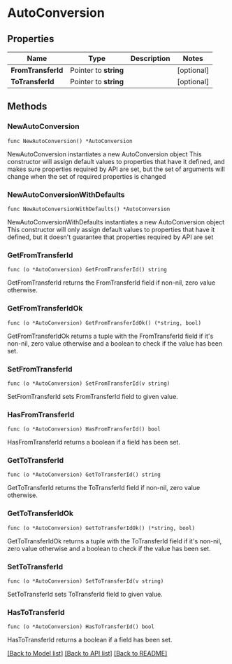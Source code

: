 # AutoConversion

## Properties

Name | Type | Description | Notes
------------ | ------------- | ------------- | -------------
**FromTransferId** | Pointer to **string** |  | [optional] 
**ToTransferId** | Pointer to **string** |  | [optional] 

## Methods

### NewAutoConversion

`func NewAutoConversion() *AutoConversion`

NewAutoConversion instantiates a new AutoConversion object
This constructor will assign default values to properties that have it defined,
and makes sure properties required by API are set, but the set of arguments
will change when the set of required properties is changed

### NewAutoConversionWithDefaults

`func NewAutoConversionWithDefaults() *AutoConversion`

NewAutoConversionWithDefaults instantiates a new AutoConversion object
This constructor will only assign default values to properties that have it defined,
but it doesn't guarantee that properties required by API are set

### GetFromTransferId

`func (o *AutoConversion) GetFromTransferId() string`

GetFromTransferId returns the FromTransferId field if non-nil, zero value otherwise.

### GetFromTransferIdOk

`func (o *AutoConversion) GetFromTransferIdOk() (*string, bool)`

GetFromTransferIdOk returns a tuple with the FromTransferId field if it's non-nil, zero value otherwise
and a boolean to check if the value has been set.

### SetFromTransferId

`func (o *AutoConversion) SetFromTransferId(v string)`

SetFromTransferId sets FromTransferId field to given value.

### HasFromTransferId

`func (o *AutoConversion) HasFromTransferId() bool`

HasFromTransferId returns a boolean if a field has been set.

### GetToTransferId

`func (o *AutoConversion) GetToTransferId() string`

GetToTransferId returns the ToTransferId field if non-nil, zero value otherwise.

### GetToTransferIdOk

`func (o *AutoConversion) GetToTransferIdOk() (*string, bool)`

GetToTransferIdOk returns a tuple with the ToTransferId field if it's non-nil, zero value otherwise
and a boolean to check if the value has been set.

### SetToTransferId

`func (o *AutoConversion) SetToTransferId(v string)`

SetToTransferId sets ToTransferId field to given value.

### HasToTransferId

`func (o *AutoConversion) HasToTransferId() bool`

HasToTransferId returns a boolean if a field has been set.


[[Back to Model list]](../README.md#documentation-for-models) [[Back to API list]](../README.md#documentation-for-api-endpoints) [[Back to README]](../README.md)


